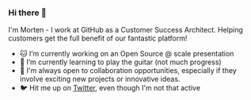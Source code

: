 ### Hi there 👋

I'm Morten - I work at GitHub as a Customer Success Architect. Helping customers get the full benefit of our fantastic platform!

- 🐱 I’m currently working on an Open Source @ scale presentation
- 🌱 I’m currently learning to play the guitar (not much progress)
- 👯 I'm always open to collaboration opportunities, especially if they involve exciting new projects or innovative ideas.
- 🐦 Hit me up on [Twitter](https://twitter.com/mortenp1337), even though I'm not that active 


<!--
**mortenp1337/mortenp1337** is a ✨ _special_ ✨ repository because its `README.md` (this file) appears on your GitHub profile.

Here are some ideas to get you started:

- 🔭 I’m currently working on ...
- 🌱 I’m currently learning ...
- 👯 I’m looking to collaborate on ...
- 🤔 I’m looking for help with ...
- 💬 Ask me about ...
- 📫 How to reach me: ...
- 😄 Pronouns: ...
- ⚡ Fun fact: ...
-->
